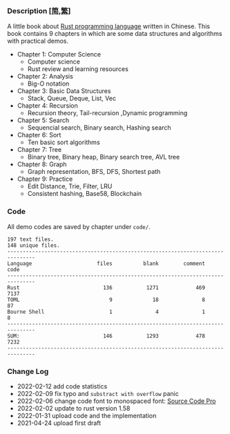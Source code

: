 ### Description  [[简](./README_CN.md),[繁](./README_TW.md)] 

A little book about [Rust programming language](https://www.rust-lang.org/) written in Chinese. This book contains 9 chapters in which are some data structures and algorithms with practical demos.

* Chapter 1: Computer Science
    - Computer science
    - Rust review and learning resources
* Chapter 2: Analysis
    - Big-O notation
* Chapter 3: Basic Data Structures
    - Stack, Queue, Deque, List, Vec
* Chapter 4: Recursion
    - Recursion theory, Tail-recursion  ,Dynamic programming
* Chapter 5: Search
    - Sequencial search, Binary search, Hashing search
* Chapter 6: Sort
    - Ten basic sort algorithms
* Chapter 7: Tree
    - Binary tree, Binary heap, Binary search tree, AVL tree
* Chapter 8: Graph
    - Graph representation, BFS, DFS, Shortest path
* Chapter 9: Practice
    - Edit Distance, Trie, Filter, LRU
    - Consistent hashing, Base58, Blockchain

### Code 

All demo codes are saved by chapter under `code/`.

```
197 text files.
148 unique files.
-------------------------------------------------------------------------------
Language                     files          blank        comment           code
-------------------------------------------------------------------------------
Rust                           136           1271            469           7137
TOML                             9             18              8             87
Bourne Shell                     1              4              1              8
-------------------------------------------------------------------------------
SUM:                           146           1293            478           7232
-------------------------------------------------------------------------------
```

### Change Log 
* 2022-02-12 add code statistics
* 2022-02-09 fix typo and `substract with overflow` panic
* 2022-02-06 change code font to monospaced font: [Source Code Pro](https://github.com/adobe-fonts/source-code-pro)
* 2022-02-02 update to rust version 1.58
* 2022-01-31 upload code and the implementation
* 2021-04-24 upload first draft
